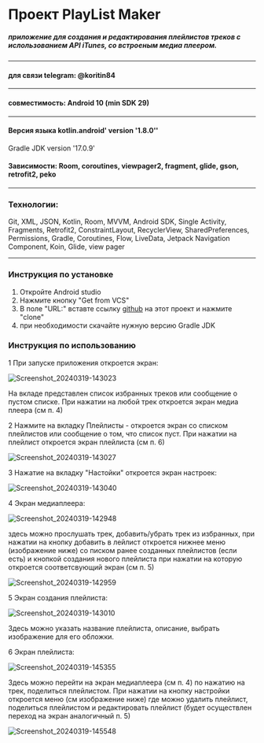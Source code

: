 # Проект PlayList Maker

##### приложение для создания и редактирования плейлистов треков с ислользованием API iTunes, со встроеным медиа плеером.
-----

#### для связи telegram: @koritin84

-----

#### совместимость: Android 10 (min SDK 29)

-----

#### Версия языка kotlin.android' version '1.8.0''
Gradle JDK version '17.0.9'
#### Зависимости: Room, coroutines, viewpager2, fragment, glide, gson, retrofit2, peko

-----
### Технологии:
Git,  XML,  JSON,  Kotlin,  Room,  MVVM,  Android SDK,  Single Activity,  Fragments,  Retrofit2,  ConstraintLayout,  RecyclerView,  SharedPreferences,  Permissions, Gradle, Coroutines, Flow, LiveData, Jetpack Navigation Component, Koin, Glide, view pager 

-----
### Инструкция по установке

1. Откройте Android studio
2. Нажмите кнопку "Get from VCS"
3. В поле "URL:" вставте ссылку [github](https://github.com/AlexanderKorytin/PlaylistMaker.git) на этот проект и нажмите "clone"
4. при необходимости скачайте нужную версию Gradle JDK

### Инструкция по использованию

1 При запуске приложения откроется экран:

![Screenshot_20240319-143023](https://github.com/AlexanderKorytin/PlaylistMaker/assets/124441554/c01aebcb-31b3-418e-a62d-5533d07aa72b)

На вкладе представлен список избранных треков или сообщение о пустом списке. При нажатии на любой трек откроется экран медиа плеера (см п. 4)


2 Нажмите на вкладку Плейлисты - откроется экран со списком плейлистов или сообщение о том, что список пуст. При нажатии на плейлист откроется экран плейлиста (см п. 6)

![Screenshot_20240319-143027](https://github.com/AlexanderKorytin/PlaylistMaker/assets/124441554/ea9b14f3-78c6-4b31-a9c3-53ea5bf4fd40)

3 Нажатие на вкладку "Настойки" откроется экран настроек:

![Screenshot_20240319-143040](https://github.com/AlexanderKorytin/PlaylistMaker/assets/124441554/d5ace10c-80f4-43ad-bae2-d7460b853534)

4 Экран медиаплеера: 

![Screenshot_20240319-142948](https://github.com/AlexanderKorytin/PlaylistMaker/assets/124441554/1fdc9b5f-2714-4905-8596-a3ba55778782)

здесь можно прослушать трек, добавить/убрать трек из избранных, при нажатии на кнопку добавить в лейлист откроется нижнее меню (изображение ниже) со писком ранее созданных плейлистов (если есть) и кнопкой создания нового плейлиста при нажатии на которую откроется соответсвующий экран (см п. 5)

![Screenshot_20240319-142959](https://github.com/AlexanderKorytin/PlaylistMaker/assets/124441554/d0b491f7-bc9f-4aac-8c06-158cf1660d8b)

5 Экран создания плейлиста:

![Screenshot_20240319-143010](https://github.com/AlexanderKorytin/PlaylistMaker/assets/124441554/e1133306-af67-46a2-856f-aba66fbaed29)

Здесь можно указать название плейлиста, описание, выбрать изображение для его обложки.


6 Экран плейлиста: 

![Screenshot_20240319-145355](https://github.com/AlexanderKorytin/PlaylistMaker/assets/124441554/37f781b0-702f-4b25-8cf0-c56ad8bf97cc)

Здесь можно перейти на экран медиаплеера (см п. 4) по нажатию на трек, поделиться плейлистом. При нажатии на кнопку настройки откроется меню (см изображение ниже) где можно удалить плейлист, поделиться плейлистом и редактировать плейлист (будет осуществлен переход на экран аналогичный п. 5)

![Screenshot_20240319-145548](https://github.com/AlexanderKorytin/PlaylistMaker/assets/124441554/0df6a433-dced-467f-a03a-38b13f57afb6)



